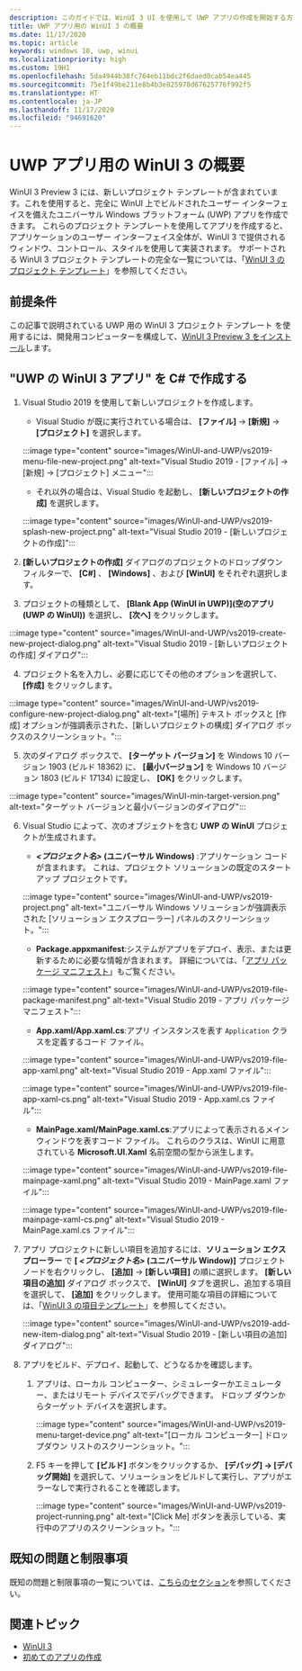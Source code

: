 ```yaml
---
description: このガイドでは、WinUI 3 UI を使用して UWP アプリの作成を開始する方法について説明します。
title: UWP アプリ用の WinUI 3 の概要
ms.date: 11/17/2020
ms.topic: article
keywords: windows 10, uwp, winui
ms.localizationpriority: high
ms.custom: 19H1
ms.openlocfilehash: 5da4944b38fc764eb11bdc2f6daed0cab54ea445
ms.sourcegitcommit: 75e1f49be211e8b4b3e825978d67625776f992f5
ms.translationtype: HT
ms.contentlocale: ja-JP
ms.lasthandoff: 11/17/2020
ms.locfileid: "94691620"
---
```

# <a name="get-started-with-winui-3-for-uwp-apps"></a>UWP アプリ用の WinUI 3 の概要

WinUI 3 Preview 3 には、新しいプロジェクト テンプレートが含まれています。これを使用すると、完全に WinUI 上でビルドされたユーザー インターフェイスを備えたユニバーサル Windows プラットフォーム (UWP) アプリを作成できます。 これらのプロジェクト テンプレートを使用してアプリを作成すると、アプリケーションのユーザー インターフェイス全体が、WinUI 3 で提供されるウィンドウ、コントロール、スタイルを使用して実装されます。 サポートされる WinUI 3 プロジェクト テンプレートの完全な一覧については、「[WinUI 3 のプロジェクト テンプレート](index.md#project-templates-for-winui-3)」を参照してください。

## <a name="prerequisites"></a>前提条件

この記事で説明されている UWP 用の WinUI 3 プロジェクト テンプレート を使用するには、開発用コンピューターを構成して、[WinUI 3 Preview 3 をインストール](index.md#install-winui-3-preview-3)します。

## <a name="create-a-winui-3-app-in-uwp-for-c"></a>"UWP の WinUI 3 アプリ" を C# で作成する

1. Visual Studio 2019 を使用して新しいプロジェクトを作成します。
   - Visual Studio が既に実行されている場合は、 **[ファイル]**  ->  **[新規]**  ->  **[プロジェクト]** を選択します。

   :::image type="content" source="images/WinUI-and-UWP/vs2019-menu-file-new-project.png" alt-text="Visual Studio 2019 - [ファイル] -> [新規] -> [プロジェクト] メニュー":::

   - それ以外の場合は、Visual Studio を起動し、 **[新しいプロジェクトの作成]** を選択します。

   :::image type="content" source="images/WinUI-and-UWP/vs2019-splash-new-project.png" alt-text="Visual Studio 2019 - [新しいプロジェクトの作成]":::

2. **[新しいプロジェクトの作成]** ダイアログのプロジェクトのドロップダウン フィルターで、 **[C#]** 、 **[Windows]** 、および **[WinUI]** をそれぞれ選択します。

3. プロジェクトの種類として、 **[Blank App (WinUI in UWP)]\(空のアプリ (UWP の WinUI)\)** を選択し、 **[次へ]** をクリックします。

:::image type="content" source="images/WinUI-and-UWP/vs2019-create-new-project-dialog.png" alt-text="Visual Studio 2019 - [新しいプロジェクトの作成] ダイアログ":::

4. プロジェクト名を入力し、必要に応じてその他のオプションを選択して、 **[作成]** をクリックします。

:::image type="content" source="images/WinUI-and-UWP/vs2019-configure-new-project-dialog.png" alt-text="[場所] テキスト ボックスと [作成] オプションが強調表示された、[新しいプロジェクトの構成] ダイアログ ボックスのスクリーンショット。":::

5. 次のダイアログ ボックスで、 **[ターゲット バージョン]** を Windows 10 バージョン 1903 (ビルド 18362) に、 **[最小バージョン]** を Windows 10 バージョン 1803 (ビルド 17134) に設定し、 **[OK]** をクリックします。

:::image type="content" source="images/WinUI-min-target-version.png" alt-text="ターゲット バージョンと最小バージョンのダイアログ":::

6. Visual Studio によって、次のオブジェクトを含む **UWP の WinUI** プロジェクトが生成されます。

    - **_<プロジェクト名>_ (ユニバーサル Windows)** :アプリケーション コードが含まれます。 これは、プロジェクト ソリューションの既定のスタートアップ プロジェクトです。

    :::image type="content" source="images/WinUI-and-UWP/vs2019-project.png" alt-text="ユニバーサル Windows ソリューションが強調表示された [ソリューション エクスプローラー] パネルのスクリーンショット。":::

    - **Package.appxmanifest**:システムがアプリをデプロイ、表示、または更新するために必要な情報が含まれます。 詳細については、「[アプリ パッケージ マニフェスト](/uwp/schemas/appxpackage/appx-package-manifest)」もご覧ください。

    :::image type="content" source="images/WinUI-and-UWP/vs2019-file-package-manifest.png" alt-text="Visual Studio 2019 - アプリ パッケージ マニフェスト":::

    - **App.xaml/App.xaml.cs**:アプリ インスタンスを表す `Application` クラスを定義するコード ファイル。

    :::image type="content" source="images/WinUI-and-UWP/vs2019-file-app-xaml.png" alt-text="Visual Studio 2019 - App.xaml ファイル":::

    :::image type="content" source="images/WinUI-and-UWP/vs2019-file-app-xaml-cs.png" alt-text="Visual Studio 2019 - App.xaml.cs ファイル":::

    - **MainPage.xaml/MainPage.xaml.cs**:アプリによって表示されるメイン ウィンドウを表すコード ファイル。 これらのクラスは、WinUI に用意されている **Microsoft.UI.Xaml** 名前空間の型から派生します。

    :::image type="content" source="images/WinUI-and-UWP/vs2019-file-mainpage-xaml.png" alt-text="Visual Studio 2019 - MainPage.xaml ファイル":::

    :::image type="content" source="images/WinUI-and-UWP/vs2019-file-mainpage-xaml-cs.png" alt-text="Visual Studio 2019 - MainPage.xaml.cs ファイル":::

7. アプリ プロジェクトに新しい項目を追加するには、**ソリューション エクスプローラー** で **[ _<プロジェクト名>_ (ユニバーサル Window)]** プロジェクト ノードを右クリックし、 **[追加]**  ->  **[新しい項目]** の順に選択します。 **[新しい項目の追加]** ダイアログ ボックスで、 **[WinUI]** タブを選択し、追加する項目を選択して、 **[追加]** をクリックします。 使用可能な項目の詳細については、「[WinUI 3 の項目テンプレート](index.md#item-templates-for-winui-3)」を参照してください。

    :::image type="content" source="images/WinUI-and-UWP/vs2019-add-new-item-dialog.png" alt-text="Visual Studio 2019 - [新しい項目の追加] ダイアログ":::

8. アプリをビルド、デプロイ、起動して、どうなるかを確認します。

    1. アプリは、ローカル コンピューター、シミュレーターかエミュレーター、またはリモート デバイスでデバッグできます。 ドロップ ダウンからターゲット デバイスを選択します。

        :::image type="content" source="images/WinUI-and-UWP/vs2019-menu-target-device.png" alt-text="[ローカル コンピューター] ドロップダウン リストのスクリーンショット。":::

    1. F5 キーを押して **[ビルド]** ボタンをクリックするか、 **[デバッグ] -> [デバッグ開始]** を選択して、ソリューションをビルドして実行し、アプリがエラーなしで実行されることを確認します。

        :::image type="content" source="images/WinUI-and-UWP/vs2019-project-running.png" alt-text="[Click Me] ボタンを表示している、実行中のアプリのスクリーンショット。":::

## <a name="known-issues-and-limitations"></a>既知の問題と制限事項

既知の問題と制限事項の一覧については、[こちらのセクション](index.md#preview-3-limitations-and-known-issues)を参照してください。

## <a name="related-topics"></a>関連トピック

- [WinUI 3](index.md)
- [初めてのアプリの作成](/windows/uwp/get-started/your-first-app)